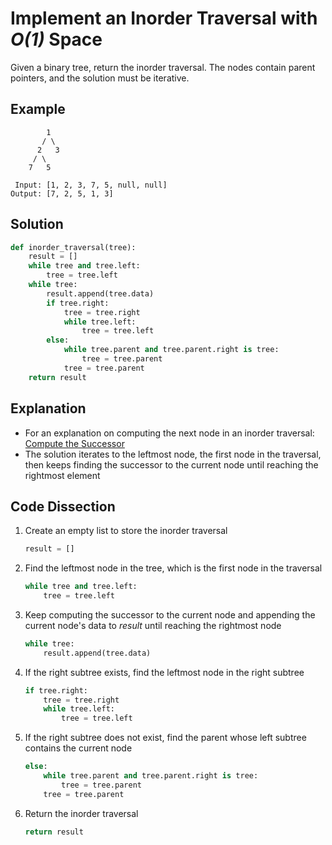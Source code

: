 # Implement an Inorder Traversal with _O(1)_ Space
Given a binary tree, return the inorder traversal. The nodes contain parent pointers, and the solution must be iterative.

## Example
```
        1
       / \
      2   3
     / \
    7   5

 Input: [1, 2, 3, 7, 5, null, null]
Output: [7, 2, 5, 1, 3]
```

## Solution
```python
def inorder_traversal(tree):
    result = []
    while tree and tree.left:
        tree = tree.left
    while tree:
        result.append(tree.data)
        if tree.right:
            tree = tree.right
            while tree.left:
                tree = tree.left
        else:
            while tree.parent and tree.parent.right is tree:
                tree = tree.parent
            tree = tree.parent
    return result
```

## Explanation
* For an explanation on computing the next node in an inorder traversal: [Compute the Successor](successor_in_tree.md)
* The solution iterates to the leftmost node, the first node in the traversal, then keeps finding the successor to the current node until reaching the rightmost element

## Code Dissection
1. Create an empty list to store the inorder traversal
    ```python
    result = []
    ```
2. Find the leftmost node in the tree, which is the first node in the traversal
    ```python
    while tree and tree.left:
        tree = tree.left
    ```
3. Keep computing the successor to the current node and appending the current node's data to _result_ until reaching the rightmost node
    ```python
    while tree:
        result.append(tree.data)
    ```
4. If the right subtree exists, find the leftmost node in the right subtree
    ```python
    if tree.right:
        tree = tree.right
        while tree.left:
            tree = tree.left
    ```
5. If the right subtree does not exist, find the parent whose left subtree contains the current node
    ```python
    else:
        while tree.parent and tree.parent.right is tree:
            tree = tree.parent
        tree = tree.parent
    ```
6. Return the inorder traversal
    ```python
    return result
    ```